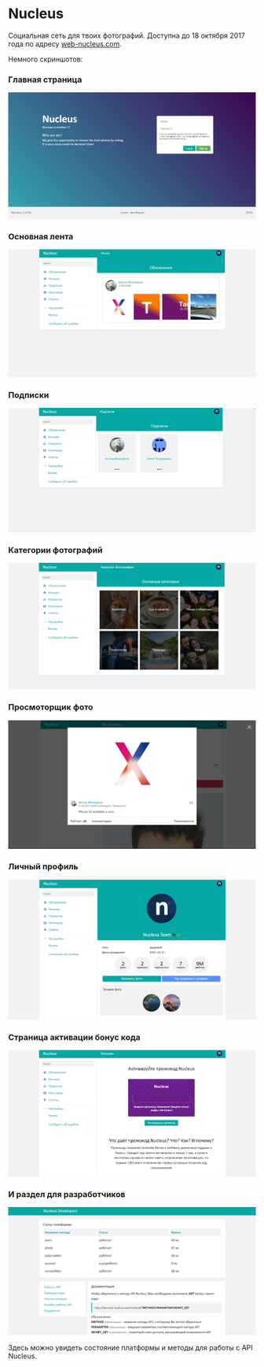 ﻿Nucleus
====================

Социальная сеть для твоих фотографий. Доступна до 18 октября 2017 года по адресу [web-nucleus.com](http://web-nucleus.com).

Немного скриншотов:

### Главная страница ###
![главная страница](screen/main.png)

### Основная лента  ###
![главная страница](screen/lenta.png)

### Подписки ###
![главная страница](screen/substr.png)

### Категории фотографий ###
![главная страница](screen/photo.png)

### Просмоторщик фото ###
![главная страница](screen/photo-view.png)

### Личный профиль ###
![главная страница](screen/profile.png)

### Страница активации бонус кода ###
![главная страница](screen/store.png)

### И раздел для разработчиков ###
![главная страница](screen/dev.png)

Здесь можно увидеть состояние платформы и методы для работы с API Nucleus.